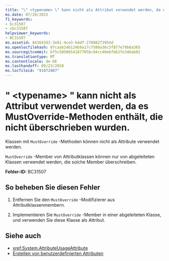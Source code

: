 ```yaml
---
title: "\" <typename> \" kann nicht als Attribut verwendet werden, da es MustOverride-Methoden enthält, die nicht überschrieben wurden."
ms.date: 07/20/2015
f1_keywords:
- bc31507
- vbc31507
helpviewer_keywords:
- BC31507
ms.assetid: 843643d3-3e81-4ce3-b4df-278882f3954d
ms.openlocfilehash: 07caab14b124b9a17c7580a36c5f877e79b6a365
ms.sourcegitcommit: bf5c5850654187705bc94cc40ebfb62fe346ab02
ms.translationtype: MT
ms.contentlocale: de-DE
ms.lasthandoff: 09/23/2020
ms.locfileid: "91072807"
---
```

# <a name="typename-cannot-be-used-as-an-attribute-because-it-has-mustoverride-methods-that-have-not-been-overridden"></a>" \<typename> " kann nicht als Attribut verwendet werden, da es MustOverride-Methoden enthält, die nicht überschrieben wurden.

Klassen mit `MustOverride` -Methoden können nicht als Attribute verwendet werden.  
  
 `MustOverride` -Member von Attributklassen können nur von abgeleiteten Klassen verwendet werden, die solche Member überschreiben.  
  
 **Fehler-ID:** BC31507  
  
## <a name="to-correct-this-error"></a>So beheben Sie diesen Fehler  
  
1. Entfernen Sie den `MustOverride` -Modifizierer aus Attributklassenmembern.  
  
2. Implementieren Sie `MustOverride` -Member in einer abgeleiteten Klasse, und verwenden Sie diese Klasse als Attribut.  
  
## <a name="see-also"></a>Siehe auch

- <xref:System.AttributeUsageAttribute>
- [Erstellen von benutzerdefinierten Attributen](../programming-guide/concepts/attributes/creating-custom-attributes.md)
